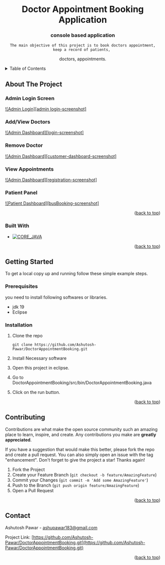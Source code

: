 <a name="readme-top"></a>

<br />
<div align="center">
  <H1>Doctor Appointment Booking Application</H1>

<h3 align="center">console based application</h3>

  <p align="center">
    
    The main objective of this project is to book doctors appointment, keep a record of patients, 
doctors, appointments.
  </p>
</div>



<!-- TABLE OF CONTENTS -->
<details>
  <summary>Table of Contents</summary>
  <ol>
    <li>
      <a href="#about-the-project">About The Project</a>
      <ul>
        <li><a href="#built-with">Built With</a></li>
      </ul>
    </li>
    <li>
      <a href="#getting-started">Getting Started</a>
      <ul>
        <li><a href="#prerequisites">Prerequisites</a></li>
        <li><a href="#installation">Installation</a></li>
      </ul>
    </li>
  </ol>
</details>



<!-- ABOUT THE PROJECT -->
## About The Project
### Admin Login Screen
[![Admin Login][admin login-screenshot]](https://raw.githubusercontent.com/Ashutosh-Pawar/DoctorAppointmentBooking/main/images/login%20screen.png)

### Add/View Doctors
[![Admin Dashboard][login-screenshot]](https://raw.githubusercontent.com/Ashutosh-Pawar/DoctorAppointmentBooking/main/images/add%20doctor.png)

### Remove Doctor
[![Admin Dashboard][customer-dashboard-screenshot]](https://raw.githubusercontent.com/Ashutosh-Pawar/DoctorAppointmentBooking/main/images/remove%20doctor.png)

### View Appointments
[![Admin Dashboard][registration-screenshot]](https://raw.githubusercontent.com/Ashutosh-Pawar/DoctorAppointmentBooking/main/images/view%20patients.png)

### Patient Panel
[![Patient Dashboard][busBooking-screenshot]](https://raw.githubusercontent.com/Ashutosh-Pawar/DoctorAppointmentBooking/main/images/patient%20panel.png)




<p align="right">(<a href="#readme-top">back to top</a>)</p>



### Built With

* [![CORE_JAVA][JAVA]][Java]

<p align="right">(<a href="#readme-top">back to top</a>)</p>



<!-- GETTING STARTED -->
## Getting Started

To get a local copy up and running follow these simple example steps.

### Prerequisites

you need to install following softwares or libraries.

* jdk 19
* Eclipse

### Installation

1. Clone the repo

   ```ap
   git clone https://github.com/Ashutosh-Pawar/DoctorAppointmentBooking.git
   ```
2. Install Necessary software

3. Open this project in eclipse.

4. Go to DoctorAppointmentBooking/src/bin/DoctorAppointmentBooking.java

5. Click on the run button.

<p align="right">(<a href="#readme-top">back to top</a>)</p>

<!-- CONTRIBUTING -->
## Contributing

Contributions are what make the open source community such an amazing place to learn, inspire, and create. Any contributions you make are **greatly appreciated**.

If you have a suggestion that would make this better, please fork the repo and create a pull request. You can also simply open an issue with the tag "enhancement".
Don't forget to give the project a star! Thanks again!

1. Fork the Project
2. Create your Feature Branch (`git checkout -b feature/AmazingFeature`)
3. Commit your Changes (`git commit -m 'Add some AmazingFeature'`)
4. Push to the Branch (`git push origin feature/AmazingFeature`)
5. Open a Pull Request

<p align="right">(<a href="#readme-top">back to top</a>)</p>


## Contact

Ashutosh Pawar - ashupawar183@gmail.com

Project Link: [https://github.com/Ashutosh-Pawar/DoctorAppointmentBooking.git](https://github.com/Ashutosh-Pawar/DoctorAppointmentBooking.git)

<p align="right">(<a href="#readme-top">back to top</a>)</p>


<!-- MARKDOWN LINKS & IMAGES -->

[JAVA]: https://encrypted-tbn0.gstatic.com/images?q=tbn:ANd9GcTNx20PHLxKaDlz35mW_neWjCUoco_IqBYKRlNy6tM&s
[admin-login-screenshot]: https://raw.githubusercontent.com/Ashutosh-Pawar/DoctorAppointmentBooking/main/images/login%20screen.png
[admin-dashboard-screenshot]:https://raw.githubusercontent.com/Ashutosh-Pawar/DoctorAppointmentBooking/main/images/add%20doctor.png
[admin-dashboard-screenshot]: https://raw.githubusercontent.com/Ashutosh-Pawar/DoctorAppointmentBooking/main/images/remove%20doctor.png
[admin-dashboard-screenshot]: https://raw.githubusercontent.com/Ashutosh-Pawar/DoctorAppointmentBooking/main/images/view%20patients.png
[patient-dashboard-screenshot]: https://raw.githubusercontent.com/Ashutosh-Pawar/DoctorAppointmentBooking/main/images/patient%20panel.png

